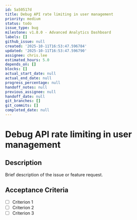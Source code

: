 ```yaml
---
id: 5a50517d
title: Debug API rate limiting in user management
priority: medium
status: todo
issue_type: bug
milestone: v1.8.0 - Advanced Analytics Dashboard
labels: []
github_issue: null
created: '2025-10-11T16:53:47.596784'
updated: '2025-10-11T16:53:47.596790'
assignee: chris.lee
estimated_hours: 5.0
depends_on: []
blocks: []
actual_start_date: null
actual_end_date: null
progress_percentage: null
handoff_notes: null
previous_assignee: null
handoff_date: null
git_branches: []
git_commits: []
completed_date: null
---
```


# Debug API rate limiting in user management

## Description

Brief description of the issue or feature request.

## Acceptance Criteria

- [ ] Criterion 1
- [ ] Criterion 2
- [ ] Criterion 3